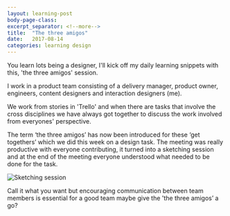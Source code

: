 ```yaml
---
layout: learning-post
body-page-class:
excerpt_separator: <!--more-->
title:  "The three amigos"
date:   2017-08-14
categories: learning design
---
```


You learn lots being a designer, I'll kick off my daily learning snippets with this, 'the three amigos' session.

<!--more-->
I work in a product team consisting of a delivery manager, product owner, engineers, content designers and interaction designers (me).  

We work from stories in 'Trello' and when there are tasks that involve the cross disciplines we have always got together to discuss the work involved from everyones' perspective.

The term ‘the three amigos’ has now been introduced for these ‘get togethers’ which we did this week on a design task.  The meeting was really productive with everyone contributing, it turned into a sketching session and at the end of the meeting everyone understood what needed to be done for the task.

<img src="https://pbs.twimg.com/media/DHW1ZOMXYAIAkym.jpg:large" alt="Sketching session">

Call it what you want but encouraging communication between team members is essential for a good team maybe give the 'the three amigos’ a go?
